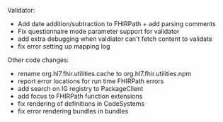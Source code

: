 Validator:
* Add date addition/subtraction to FHIRPath + add parsing comments
* Fix questionnaire mode parameter support for validator
* add extra debugging when valdiator can't fetch content to validate
* fix error setting up mapping log 

Other code changes:
* rename org.hl7.fhir.utilities.cache to org.hl7.fhir.utilities.npm
* report error locations for run time FHIRPath errors
* add search on IG registry to PackageClient
* add focus to FHIRPath function extensions
* fix rendering of definitions in CodeSystems
* fix error rendering bundles in bundles
